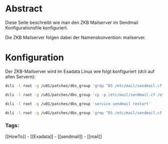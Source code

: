 # Abstract

Diese Seite beschreibt wie man den ZKB Mailserver im Sendmail Konfigurationsfile konfiguriert.

Die ZKB Mailserver folgen dabei der Namenskonvention: mailserver.<domainname>

# Konfiguration

Der ZKB-Mailserver wird im Exadata Linux wie folgt konfiguriert (dcli auf allen Servern):

```bash
dcli -l root -g /u01/patches/dbs_group 'grep ^DS /etc/mail/sendmail.cf'

dcli -l root -g /u01/patches/dbs_group 'cp -p /etc/mail/sendmail.cf /etc/mail/sendmail.cf_save; sed "/^DS/s/DS.*/DS mailserver.$(dnsdomainname)/" /etc/mail/sendmail.cf_save > /etc/mail/sendmail.cf'

dcli -l root -g /u01/patches/dbs_group 'service sendmail restart'

dcli -l root -g /u01/patches/dbs_group 'grep ^DS /etc/mail/sendmail.cf'
```


### Tags:

[[HowTo]] - [[Exadata]] - [[sendmail]] - [[mail]]
